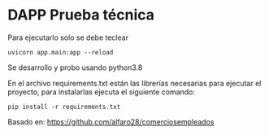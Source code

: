 # DAPP Prueba técnica

Para ejecutarlo solo se debe teclear

`uvicorn app.main:app --reload`

Se desarrollo y probo usando python3.8

En el archivo requirements.txt están las librerías necesarias para ejecutar el proyecto, para instalarlas ejecuta el siguiente comando:

`pip install -r requirements.txt`

Basado en: https://github.com/alfaro28/comerciosempleados

